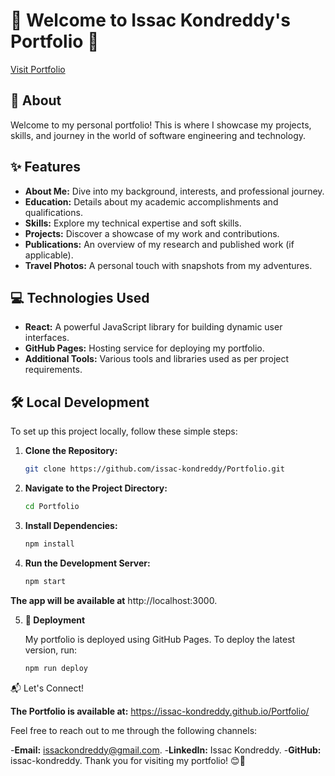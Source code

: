 <!-- Header -->
# 🌟 Welcome to Issac Kondreddy's Portfolio 🚀

[Visit Portfolio](https://issac-kondreddy.github.io/Portfolio/)


<!-- Introduction -->
## 🎉 About
Welcome to my personal portfolio! This is where I showcase my projects, skills, and journey in the world of software engineering and technology.

<!-- Features -->
## ✨ Features
- **About Me:** Dive into my background, interests, and professional journey.
- **Education:** Details about my academic accomplishments and qualifications.
- **Skills:** Explore my technical expertise and soft skills.
- **Projects:** Discover a showcase of my work and contributions.
- **Publications:** An overview of my research and published work (if applicable).
- **Travel Photos:** A personal touch with snapshots from my adventures.

<!-- Technologies -->
## 💻 Technologies Used
- **React:** A powerful JavaScript library for building dynamic user interfaces.
- **GitHub Pages:** Hosting service for deploying my portfolio.
- **Additional Tools:** Various tools and libraries used as per project requirements.

<!-- Local Development -->
## 🛠️ Local Development
To set up this project locally, follow these simple steps:

1. **Clone the Repository:**
   ```sh
   git clone https://github.com/issac-kondreddy/Portfolio.git
2. **Navigate to the Project Directory:**
   ```sh
   cd Portfolio
3. **Install Dependencies:**
   ```sh
   npm install
4. **Run the Development Server:**
   ```sh
   npm start
   
**The app will be available at** http://localhost:3000.

<!-- Deployment -->
5. **🚀 Deployment**

   My portfolio is deployed using GitHub Pages. To deploy the latest version, run:
   ```sh 
   npm run deploy

<!-- Footer -->

📬 Let's Connect!

**The Portfolio is available at:**  https://issac-kondreddy.github.io/Portfolio/

Feel free to reach out to me through the following channels:
<!-- Social Media -->
-**Email:** issackondreddy@gmail.com.
-**LinkedIn:** Issac Kondreddy.
-**GitHub:** issac-kondreddy.
                                                            Thank you for visiting my portfolio! 😊🌟
